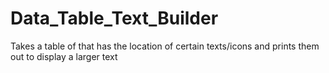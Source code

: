 # Data_Table_Text_Builder
 Takes a table of that has the location of certain texts/icons and prints them out to display a larger text
